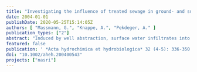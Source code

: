 ```yaml
---
title: "Investigating the influence of treated sewage in ground- and surface water using wastewater indicators in Berlin, Germany"
date: 2004-01-01
publishDate: 2020-05-25T15:14:05Z
authors: [ "Massmann, G.", "Knappe, A.", "Pekdeger, A." ]
publication_types: ["2"]
abstract: "Induced by well abstraction, surface water infiltrates into Berlin aquifers and is used for drinking water production. A major advantage of bank filtration is the capability of the subsurface to remove contaminants and save natural groundwater resources. Since a large proportion of the surface water in Berlin originates from treated effluents released by wastewater treatment plants, certain wastewater residues can be traced into the groundwater. A powerful tool to characterise bank filtration systems is the use of wastewater indicators and additional environmental tracers to estimate flow velocities and proportions of bank filtrate in the abstraction wells prior to reactive transport evaluations. Examples  for tracer applications at the Berlin system are introduced in this paper. In addition, an overview on results of various studies conducted on contaminant transport and removal during underground passage of the bank filtrate in Berlin is given."
featured: false
publication: ' *Acta hydrochimica et hydrobiologica* 32 (4-5): 336-350 [10.1002/aheh.200400543](https://doi.org/10.1002/aheh.200400543)'
doi: "10.1002/aheh.200400543"
projects: ["nasri"]
---
```


